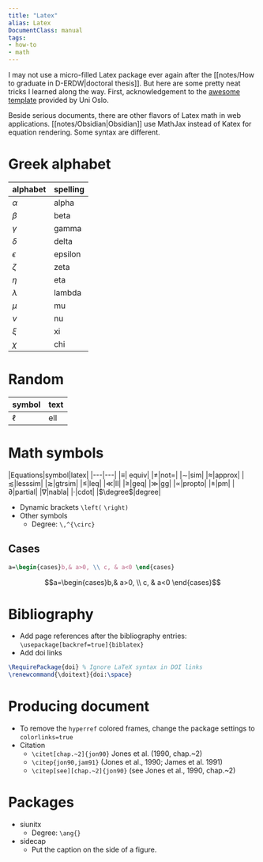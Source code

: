 ```yaml
---
title: "Latex"
alias: Latex
DocumentClass: manual
tags:
- how-to
- math
---
```


I may not use a micro-filled Latex package ever again after the [[notes/How to graduate in D-ERDW|doctoral thesis]]. But here are some pretty neat tricks I learned along the way. First, acknowledgement to the [awesome template](https://github.com/uio-latex/phduio-article-based) provided by Uni Oslo.

Beside serious documents, there are other flavors of Latex math in web applications. [[notes/Obsidian|Obsidian]] use MathJax instead of Katex for equation rendering. Some syntax are different.

# Greek alphabet
|alphabet|spelling|
|---|---|
|$\alpha$ | alpha |
|$\beta$|beta|
|$\gamma$|gamma
|$\delta$|delta
|$\epsilon$|epsilon
|$\zeta$|zeta
|$\eta$|eta
|$\lambda$|lambda
|$\mu$|mu
|$\nu$|nu
|$\xi$|xi
|$\chi$|chi|

# Random
| symbol | text|
|---|---|
|$\ell$| ell|


# Math symbols
|Equations|symbol|latex|
|---|---|
|$\equiv$| equiv|
|$\not=$|not=|
|$\sim$|sim|
|$\approx$|approx|
|$\lesssim$|lesssim|
|$\gtrsim$|gtrsim|
|$\leq$|leq|
|$\ll$|ll|
|$\geq$|geq|
|$\gg$|gg|
|$\propto$|propto|
|$\pm$|pm|
|$\partial$|partial|
|$\nabla$|nabla|
|$\cdot$|cdot|
|$\degree$|degree|
- Dynamic brackets `\left(` `\right)` 
- Other symbols
    - Degree: `\,^{\circ}` 

## Cases
```latex
a=\begin{cases}b,& a>0, \\ c, & a<0 \end{cases}
```
  
$$a=\begin{cases}b,& a>0, \\ c, & a<0 \end{cases}$$

# Bibliography
- Add page references after the bibliography entries: `\usepackage[backref=true]{biblatex}`
- Add doi links
```latex
\RequirePackage{doi} % Ignore LaTeX syntax in DOI links
\renewcommand{\doitext}{doi:\space}
```

# Producing document
- To remove the `hyperref` colored frames, change the package settings to `colorlinks=true`
- Citation
    - `\citet[chap.~2]{jon90}` Jones et al. (1990, chap.~2)
    - `\citep{jon90,jam91}` (Jones et al., 1990; James et al. 1991)
    - `\citep[see][chap.~2]{jon90}` (see Jones et al., 1990, chap.~2)

# Packages
- siunitx
    - Degree: `\ang{}` 
- sidecap
    - Put the caption on the side of a figure.
